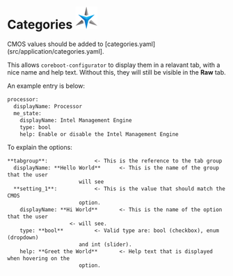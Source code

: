 # Categories ![alt text](images/StarLabs_Logo.png "Star Labs Systems")

CMOS values should be added to [categories.yaml](src/application/categories.yaml].

This allows `coreboot-configurator` to display them in a relavant tab, with a nice
name and help text. Without this, they will still be visible in the **Raw** tab.

An example entry is below:
```
processor:
  displayName: Processor
  me_state:
    displayName: Intel Management Engine
    type: bool
    help: Enable or disable the Intel Management Engine
```

To explain the options:
```
**tabgroup**:				<- This is the reference to the tab group
  displayName: **Hello World**		<- This is the name of the group that the user
					   will see
  **setting_1**:			<- This is the value that should match the CMOS
					   option.
    displayName: **Hi World**		<- This is the name of the option that the user
					<- will see.
    type: **bool**			<- Valid type are: bool (checkbox), enum (dropdown)
					   and int (slider).
    help: **Greet the World**		<- Help text that is displayed when hovering on the
					   option.
```


